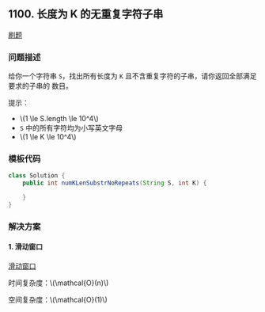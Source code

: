 <script src="https://cdn.bootcss.com/mathjax/2.7.7/MathJax.js?config=TeX-AMS-MML_HTMLorMML"></script>

## 1100. 长度为 K 的无重复字符子串

[刷题](qu1100/solu/Solution.java)

### 问题描述

给你一个字符串 `S`，找出所有长度为 `K` 且不含重复字符的子串，请你返回全部满足要求的子串的 数目。

提示：

* \\(1 \le S.length \le 10^4\\)
* `S` 中的所有字符均为小写英文字母
* \\(1 \le K \le 10^4\\)

### 模板代码

``` java
class Solution {
    public int numKLenSubstrNoRepeats(String S, int K) {

    }
}
```

### 解决方案

#### 1. 滑动窗口

[滑动窗口](qu1100/solu1/Solution.java)

时间复杂度：\\(\mathcal{O}(n)\\)

空间复杂度：\\(\mathcal{O}(1)\\)
